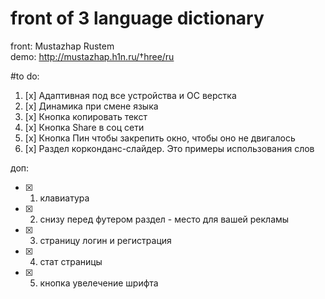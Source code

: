 # front of 3 language dictionary

front: Mustazhap Rustem   
demo: http://mustazhap.h1n.ru/†hree/ru

#to do:
1. [x] Адаптивная под все устройства и ОС верстка
2. [x] Динамика при смене языка
3. [x] Кнопка копировать текст 
4. [x] Кнопка Share в соц сети
5. [x] Кнопка Пин чтобы закрепить окно, чтобы оно не двигалось
6. [x] Раздел корконданс-слайдер. Это примеры использования слов

доп:
- [x] 1. клавиатура 
- [x] 2. снизу перед футером раздел - место для вашей рекламы
- [x] 3. страницу логин и регистрация 
- [x] 4. стат страницы
- [x] 5. кнопка увелечение шрифта
